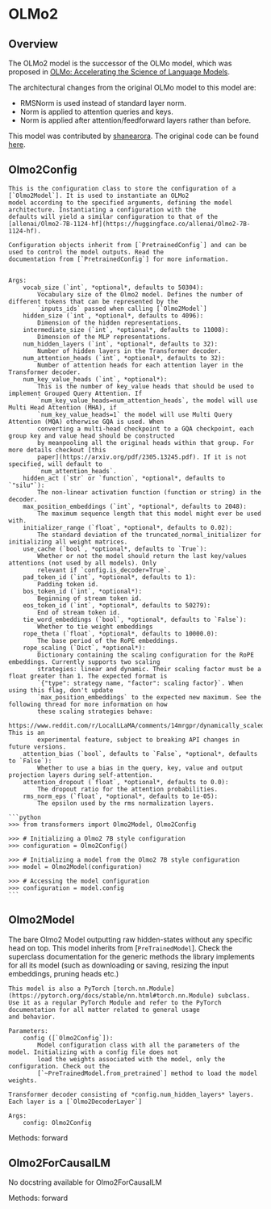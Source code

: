 <!--Copyright 2024 The HuggingFace Team. All rights reserved.

Licensed under the Apache License, Version 2.0 (the "License"); you may not use this file except in compliance with
the License. You may obtain a copy of the License at

http://www.apache.org/licenses/LICENSE-2.0

Unless required by applicable law or agreed to in writing, software distributed under the License is distributed on
an "AS IS" BASIS, WITHOUT WARRANTIES OR CONDITIONS OF ANY KIND, either express or implied. See the License for the
specific language governing permissions and limitations under the License.

⚠️ Note that this file is in Markdown but contain specific syntax for our doc-builder (similar to MDX) that may not be
rendered properly in your Markdown viewer.

-->

# OLMo2

## Overview

The OLMo2 model is the successor of the OLMo model, which was proposed in
[OLMo: Accelerating the Science of Language Models](https://arxiv.org/abs/2402.00838).

 The architectural changes from the original OLMo model to this model are:

- RMSNorm is used instead of standard layer norm.
- Norm is applied to attention queries and keys.
- Norm is applied after attention/feedforward layers rather than before.

This model was contributed by [shanearora](https://huggingface.co/shanearora).
The original code can be found [here](https://github.com/allenai/OLMo/tree/main/olmo).


## Olmo2Config


    This is the configuration class to store the configuration of a [`Olmo2Model`]. It is used to instantiate an OLMo2
    model according to the specified arguments, defining the model architecture. Instantiating a configuration with the
    defaults will yield a similar configuration to that of the [allenai/Olmo2-7B-1124-hf](https://huggingface.co/allenai/Olmo2-7B-1124-hf).

    Configuration objects inherit from [`PretrainedConfig`] and can be used to control the model outputs. Read the
    documentation from [`PretrainedConfig`] for more information.


    Args:
        vocab_size (`int`, *optional*, defaults to 50304):
            Vocabulary size of the Olmo2 model. Defines the number of different tokens that can be represented by the
            `inputs_ids` passed when calling [`Olmo2Model`]
        hidden_size (`int`, *optional*, defaults to 4096):
            Dimension of the hidden representations.
        intermediate_size (`int`, *optional*, defaults to 11008):
            Dimension of the MLP representations.
        num_hidden_layers (`int`, *optional*, defaults to 32):
            Number of hidden layers in the Transformer decoder.
        num_attention_heads (`int`, *optional*, defaults to 32):
            Number of attention heads for each attention layer in the Transformer decoder.
        num_key_value_heads (`int`, *optional*):
            This is the number of key_value heads that should be used to implement Grouped Query Attention. If
            `num_key_value_heads=num_attention_heads`, the model will use Multi Head Attention (MHA), if
            `num_key_value_heads=1` the model will use Multi Query Attention (MQA) otherwise GQA is used. When
            converting a multi-head checkpoint to a GQA checkpoint, each group key and value head should be constructed
            by meanpooling all the original heads within that group. For more details checkout [this
            paper](https://arxiv.org/pdf/2305.13245.pdf). If it is not specified, will default to
            `num_attention_heads`.
        hidden_act (`str` or `function`, *optional*, defaults to `"silu"`):
            The non-linear activation function (function or string) in the decoder.
        max_position_embeddings (`int`, *optional*, defaults to 2048):
            The maximum sequence length that this model might ever be used with.
        initializer_range (`float`, *optional*, defaults to 0.02):
            The standard deviation of the truncated_normal_initializer for initializing all weight matrices.
        use_cache (`bool`, *optional*, defaults to `True`):
            Whether or not the model should return the last key/values attentions (not used by all models). Only
            relevant if `config.is_decoder=True`.
        pad_token_id (`int`, *optional*, defaults to 1):
            Padding token id.
        bos_token_id (`int`, *optional*):
            Beginning of stream token id.
        eos_token_id (`int`, *optional*, defaults to 50279):
            End of stream token id.
        tie_word_embeddings (`bool`, *optional*, defaults to `False`):
            Whether to tie weight embeddings
        rope_theta (`float`, *optional*, defaults to 10000.0):
            The base period of the RoPE embeddings.
        rope_scaling (`Dict`, *optional*):
            Dictionary containing the scaling configuration for the RoPE embeddings. Currently supports two scaling
            strategies: linear and dynamic. Their scaling factor must be a float greater than 1. The expected format is
            `{"type": strategy name, "factor": scaling factor}`. When using this flag, don't update
            `max_position_embeddings` to the expected new maximum. See the following thread for more information on how
            these scaling strategies behave:
            https://www.reddit.com/r/LocalLLaMA/comments/14mrgpr/dynamically_scaled_rope_further_increases/. This is an
            experimental feature, subject to breaking API changes in future versions.
        attention_bias (`bool`, defaults to `False`, *optional*, defaults to `False`):
            Whether to use a bias in the query, key, value and output projection layers during self-attention.
        attention_dropout (`float`, *optional*, defaults to 0.0):
            The dropout ratio for the attention probabilities.
        rms_norm_eps (`float`, *optional*, defaults to 1e-05):
            The epsilon used by the rms normalization layers.

    ```python
    >>> from transformers import Olmo2Model, Olmo2Config

    >>> # Initializing a Olmo2 7B style configuration
    >>> configuration = Olmo2Config()

    >>> # Initializing a model from the Olmo2 7B style configuration
    >>> model = Olmo2Model(configuration)

    >>> # Accessing the model configuration
    >>> configuration = model.config
    ```
    

## Olmo2Model

The bare Olmo2 Model outputting raw hidden-states without any specific head on top.
    This model inherits from [`PreTrainedModel`]. Check the superclass documentation for the generic methods the
    library implements for all its model (such as downloading or saving, resizing the input embeddings, pruning heads
    etc.)

    This model is also a PyTorch [torch.nn.Module](https://pytorch.org/docs/stable/nn.html#torch.nn.Module) subclass.
    Use it as a regular PyTorch Module and refer to the PyTorch documentation for all matter related to general usage
    and behavior.

    Parameters:
        config ([`Olmo2Config`]):
            Model configuration class with all the parameters of the model. Initializing with a config file does not
            load the weights associated with the model, only the configuration. Check out the
            [`~PreTrainedModel.from_pretrained`] method to load the model weights.

    Transformer decoder consisting of *config.num_hidden_layers* layers. Each layer is a [`Olmo2DecoderLayer`]

    Args:
        config: Olmo2Config
    

Methods: forward

## Olmo2ForCausalLM

No docstring available for Olmo2ForCausalLM

Methods: forward
